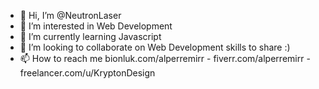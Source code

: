 - 👋 Hi, I’m @NeutronLaser
- 👀 I’m interested in Web Development
- 🌱 I’m currently learning Javascript
- 💞️ I’m looking to collaborate on Web Development skills to share :)
- 📫 How to reach me bionluk.com/alperremirr - fiverr.com/alperremirr - freelancer.com/u/KryptonDesign

<!---
NeutronLaser/NeutronLaser is a ✨ special ✨ repository because its `README.md` (this file) appears on your GitHub profile.
You can click the Preview link to take a look at your changes.
--->
